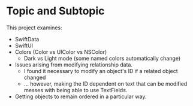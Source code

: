 #  Topic and Subtopic

This project examines:
- SwiftData
- SwiftUI
- Colors (Color vs UIColor vs NSColor)
	- Dark vs Light mode (some named colors automatically change)
- Issues arising from modifying relationship data. 
	- I found it necessary to modify an object's ID if a related object changed
	- ... however, making the ID dependent on text that can be modified messes
		with being able to use TextFields.
- Getting objects to remain ordered in a particular way.



